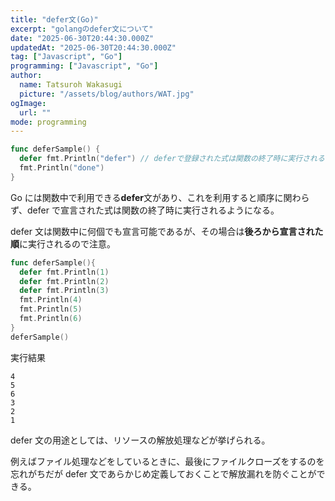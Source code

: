 ```yaml
---
title: "defer文(Go)"
excerpt: "golangのdefer文について"
date: "2025-06-30T20:44:30.000Z"
updatedAt: "2025-06-30T20:44:30.000Z"
tag: ["Javascript", "Go"]
programming: ["Javascript", "Go"]
author:
  name: Tatsuroh Wakasugi
  picture: "/assets/blog/authors/WAT.jpg"
ogImage:
  url: ""
mode: programming
---
```


<div class="note_content_by_programming_language" id="note_content_Go">

```go
func deferSample() {
  defer fmt.Println("defer") // deferで登録された式は関数の終了時に実行される
  fmt.Println("done")
}
```

Go には関数中で利用できる**defer**文があり、これを利用すると順序に関わらず、defer で宣言された式は関数の終了時に実行されるようになる。

defer 文は関数中に何個でも宣言可能であるが、その場合は**後ろから宣言された順**に実行されるので注意。

```go
func deferSample(){
  defer fmt.Println(1)
  defer fmt.Println(2)
  defer fmt.Println(3)
  fmt.Println(4)
  fmt.Println(5)
  fmt.Println(6)
}
deferSample()
```

実行結果

```
4
5
6
3
2
1
```

defer 文の用途としては、リソースの解放処理などが挙げられる。

例えばファイル処理などをしているときに、最後にファイルクローズをするのを忘れがちだが defer 文であらかじめ定義しておくことで解放漏れを防ぐことができる。

</div>
